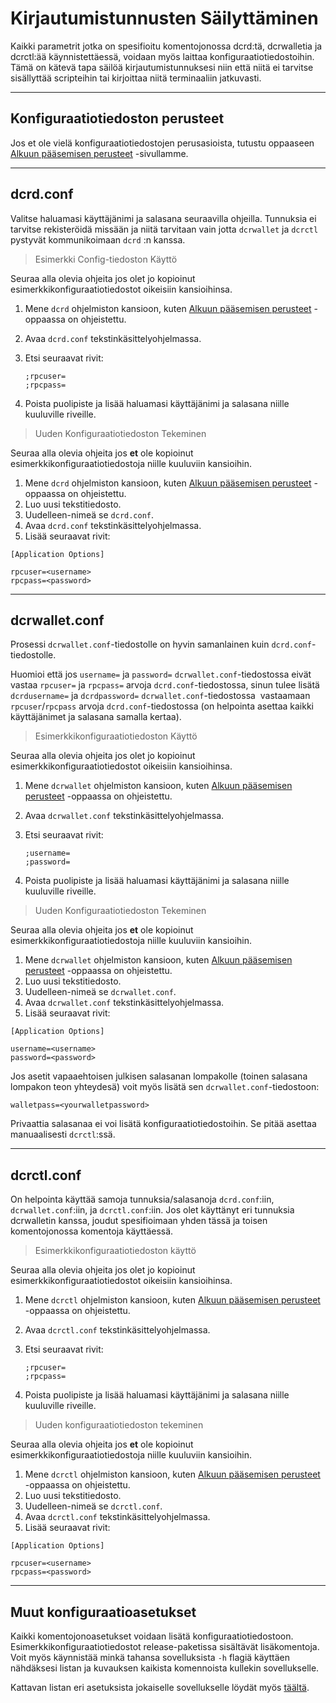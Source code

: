 # <i class="fa fa-hdd-o"></i>Kirjautumistunnusten Säilyttäminen

Kaikki parametrit jotka on spesifioitu komentojonossa dcrd:tä,
dcrwalletia ja dcrctl:ää käynnistettäessä, voidaan myös laittaa konfiguraatiotiedostoihin. Tämä on
kätevä tapa säilöä kirjautumistunnuksesi niin että niitä ei tarvitse
sisällyttää scripteihin tai kirjoittaa niitä terminaaliin
jatkuvasti.

---

## <i class="fa fa-laptop"></i>Konfiguraatiotiedoston perusteet

Jos et ole vielä konfiguraatiotiedostojen perusasioista, tutustu oppaaseen [Alkuun pääsemisen perusteet](/getting-started/startup-basics.md#configuration-files) -sivullamme.

---

## <i class="fa fa-terminal"></i> dcrd.conf 

Valitse haluamasi käyttäjänimi ja salasana seuraavilla ohjeilla. Tunnuksia ei tarvitse rekisteröidä
missään ja niitä tarvitaan vain jotta `dcrwallet` ja `dcrctl` pystyvät kommunikoimaan `dcrd` :n kanssa.

> Esimerkki Config-tiedoston Käyttö

Seuraa alla olevia ohjeita jos olet jo kopioinut esimerkkikonfiguraatiotiedostot oikeisiin kansioihinsa.

1. Mene `dcrd` ohjelmiston kansioon, kuten [Alkuun pääsemisen perusteet](/getting-started/startup-basics.md#configuration-files) -oppaassa on ohjeistettu.
2. Avaa `dcrd.conf` tekstinkäsittelyohjelmassa.
3. Etsi seuraavat rivit:

    `;rpcuser=`<br />
    `;rpcpass=`

4. Poista puolipiste ja lisää haluamasi käyttäjänimi ja salasana niille kuuluville riveille.

> Uuden Konfiguraatiotiedoston Tekeminen

Seuraa alla olevia ohjeita jos **et** ole kopioinut esimerkkikonfiguraatiotiedostoja niille kuuluviin kansioihin.

1. Mene `dcrd` ohjelmiston kansioon, kuten [Alkuun pääsemisen perusteet](/getting-started/startup-basics.md#configuration-files) -oppaassa on ohjeistettu.
2. Luo uusi tekstitiedosto.
3. Uudelleen-nimeä se `dcrd.conf`.
3. Avaa `dcrd.conf` tekstinkäsittelyohjelmassa.
4. Lisää seuraavat rivit:

```no-highlight
[Application Options]

rpcuser=<username>
rpcpass=<password>
```

---

## <i class="fa fa-terminal"></i>dcrwallet.conf 

Prosessi `dcrwallet.conf`-tiedostolle on hyvin samanlainen kuin `dcrd.conf`-tiedostolle. 

Huomioi että jos  `username=` ja `password=` `dcrwallet.conf`-tiedostossa eivät vastaa `rpcuser=` ja `rpcpass=` arvoja `dcrd.conf`-tiedostossa, sinun tulee lisätä  `dcrdusername=` ja `dcrdpassword=` `dcrwallet.conf`-tiedostossa  vastaamaan  `rpcuser`/`rpcpass` arvoja `dcrd.conf`-tiedostossa (on helpointa asettaa kaikki käyttäjänimet ja salasana samalla kertaa).

> Esimerkkikonfiguraatiotiedoston Käyttö

Seuraa alla olevia ohjeita jos olet jo kopioinut esimerkkikonfiguraatiotiedostot oikeisiin kansioihinsa.

1. Mene `dcrwallet` ohjelmiston kansioon, kuten [Alkuun pääsemisen perusteet](/getting-started/startup-basics.md#configuration-files) -oppaassa on ohjeistettu.
2. Avaa `dcrwallet.conf` tekstinkäsittelyohjelmassa.
3. Etsi seuraavat rivit:

    `;username=` <br />
    `;password=`

4. Poista puolipiste ja lisää haluamasi käyttäjänimi ja salasana niille kuuluville riveille.

> Uuden Konfiguraatiotiedoston Tekeminen

Seuraa alla olevia ohjeita jos **et** ole kopioinut esimerkkikonfiguraatiotiedostoja niille kuuluviin kansioihin.

1. Mene `dcrwallet` ohjelmiston kansioon, kuten [Alkuun pääsemisen perusteet](/getting-started/startup-basics.md#configuration-files) -oppaassa on ohjeistettu.
2. Luo uusi tekstitiedosto.
3. Uudelleen-nimeä se `dcrwallet.conf`.
3. Avaa `dcrwallet.conf` tekstinkäsittelyohjelmassa.
4. Lisää seuraavat rivit:

```no-highlight
[Application Options]

username=<username>
password=<password>
```

Jos asetit vapaaehtoisen julkisen salasanan lompakolle (toinen salasana
lompakon teon yhteydesä) voit myös lisätä sen `dcrwallet.conf`-tiedostoon:

```no-highlight
walletpass=<yourwalletpassword>
```

Privaattia salasanaa ei voi lisätä konfiguraatiotiedostoihin. Se pitää asettaa manuaalisesti `dcrctl`:ssä.

---

## <i class="fa fa-terminal"></i>dcrctl.conf 

On helpointa käyttää samoja tunnuksia/salasanoja  `dcrd.conf`:iin, `dcrwallet.conf`:iin, ja `dcrctl.conf`:iin. Jos olet käyttänyt eri tunnuksia dcrwalletin kanssa, joudut spesifioimaan yhden tässä ja toisen komentojonossa komentoja käyttäessä.

> Esimerkkikonfiguraatiotiedoston käyttö

Seuraa alla olevia ohjeita jos olet jo kopioinut esimerkkikonfiguraatiotiedostot oikeisiin kansioihinsa.

1. Mene `dcrctl` ohjelmiston kansioon, kuten [Alkuun pääsemisen perusteet](/getting-started/startup-basics.md#configuration-files) -oppaassa on ohjeistettu.
2. Avaa `dcrctl.conf` tekstinkäsittelyohjelmassa.
3. Etsi seuraavat rivit:

    `;rpcuser=` <br />
    `;rpcpass=`

4. Poista puolipiste ja lisää haluamasi käyttäjänimi ja salasana niille kuuluville riveille.

> Uuden konfiguraatiotiedoston tekeminen

Seuraa alla olevia ohjeita jos **et** ole kopioinut esimerkkikonfiguraatiotiedostoja niille kuuluviin kansioihin.

1. Mene `dcrctl` ohjelmiston kansioon, kuten [Alkuun pääsemisen perusteet](/getting-started/startup-basics.md#configuration-files) -oppaassa on ohjeistettu.
2. Luo uusi tekstitiedosto.
3. Uudelleen-nimeä se `dcrctl.conf`.
3. Avaa `dcrctl.conf` tekstinkäsittelyohjelmassa.
4. Lisää seuraavat rivit:

```no-highlight
[Application Options]

rpcuser=<username>
rpcpass=<password>
```

---

## <i class="fa fa-tasks"></i>Muut konfiguraatioasetukset

Kaikki komentojonoasetukset voidaan lisätä konfiguraatiotiedostoon.
Esimerkkikonfiguraatiotiedostot release-paketissa sisältävät lisäkomentoja.
Voit myös käynnistää minkä tahansa sovelluksista `-h` flagiä käyttäen nähdäksesi listan ja kuvauksen kaikista komennoista kullekin sovellukselle.

Kattavan listan eri asetuksista jokaiselle sovellukselle löydät myös [täältä](/advanced/program-options.md).
